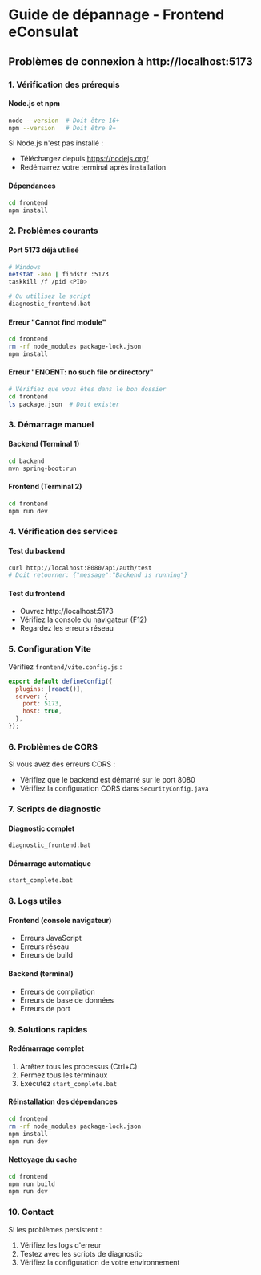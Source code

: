 # Guide de dépannage - Frontend eConsulat

## Problèmes de connexion à http://localhost:5173

### 1. Vérification des prérequis

#### Node.js et npm

```bash
node --version  # Doit être 16+
npm --version   # Doit être 8+
```

Si Node.js n'est pas installé :

- Téléchargez depuis https://nodejs.org/
- Redémarrez votre terminal après installation

#### Dépendances

```bash
cd frontend
npm install
```

### 2. Problèmes courants

#### Port 5173 déjà utilisé

```bash
# Windows
netstat -ano | findstr :5173
taskkill /f /pid <PID>

# Ou utilisez le script
diagnostic_frontend.bat
```

#### Erreur "Cannot find module"

```bash
cd frontend
rm -rf node_modules package-lock.json
npm install
```

#### Erreur "ENOENT: no such file or directory"

```bash
# Vérifiez que vous êtes dans le bon dossier
cd frontend
ls package.json  # Doit exister
```

### 3. Démarrage manuel

#### Backend (Terminal 1)

```bash
cd backend
mvn spring-boot:run
```

#### Frontend (Terminal 2)

```bash
cd frontend
npm run dev
```

### 4. Vérification des services

#### Test du backend

```bash
curl http://localhost:8080/api/auth/test
# Doit retourner: {"message":"Backend is running"}
```

#### Test du frontend

- Ouvrez http://localhost:5173
- Vérifiez la console du navigateur (F12)
- Regardez les erreurs réseau

### 5. Configuration Vite

Vérifiez `frontend/vite.config.js` :

```javascript
export default defineConfig({
  plugins: [react()],
  server: {
    port: 5173,
    host: true,
  },
});
```

### 6. Problèmes de CORS

Si vous avez des erreurs CORS :

- Vérifiez que le backend est démarré sur le port 8080
- Vérifiez la configuration CORS dans `SecurityConfig.java`

### 7. Scripts de diagnostic

#### Diagnostic complet

```bash
diagnostic_frontend.bat
```

#### Démarrage automatique

```bash
start_complete.bat
```

### 8. Logs utiles

#### Frontend (console navigateur)

- Erreurs JavaScript
- Erreurs réseau
- Erreurs de build

#### Backend (terminal)

- Erreurs de compilation
- Erreurs de base de données
- Erreurs de port

### 9. Solutions rapides

#### Redémarrage complet

1. Arrêtez tous les processus (Ctrl+C)
2. Fermez tous les terminaux
3. Exécutez `start_complete.bat`

#### Réinstallation des dépendances

```bash
cd frontend
rm -rf node_modules package-lock.json
npm install
npm run dev
```

#### Nettoyage du cache

```bash
cd frontend
npm run build
npm run dev
```

### 10. Contact

Si les problèmes persistent :

1. Vérifiez les logs d'erreur
2. Testez avec les scripts de diagnostic
3. Vérifiez la configuration de votre environnement
